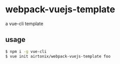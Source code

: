 # webpack-vuejs-template

a vue-cli template

## usage

```bash
$ npm i -g vue-cli
$ vue init airtonix/webpack-vuejs-template foo
```
